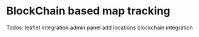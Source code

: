 # BlockChain based map tracking

Todos:
leaflet integration
admin panel
add locations
blockchain integration
